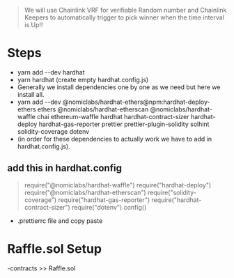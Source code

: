 >We will use Chainlink VRF for verifiable Random number and Chainlink Keepers to automatically trigger to pick winner when the time interval is Up!!

# Steps

 - yarn add --dev hardhat
 - yarn hardhat (create empty hardhat.config.js)
 - Generally we install dependencies one by one as we need but here we install all.
 - yarn add --dev @nomiclabs/hardhat-ethers@npm:hardhat-deploy-ethers ethers @nomiclabs/hardhat-etherscan @nomiclabs/hardhat-waffle chai ethereum-waffle hardhat hardhat-contract-sizer hardhat-deploy hardhat-gas-reporter prettier prettier-plugin-solidity solhint solidity-coverage dotenv
 - (in order for these dependencies to actually work we have to add in hardhat.config.js).
 ## add this in hardhat.config
 > require("@nomiclabs/hardhat-waffle")
> require("hardhat-deploy")
> require("@nomiclabs/hardhat-etherscan")
> require("solidity-coverage")
> require("hardhat-gas-reporter")
> require("hardhat-contract-sizer")
> require("dotenv").config()

- .prettierrc file and copy paste

# Raffle.sol Setup

 -contracts >> Raffle.sol

